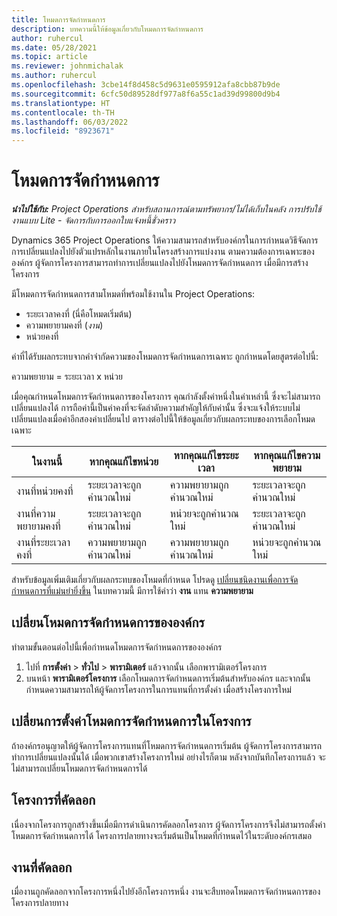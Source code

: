 ```yaml
---
title: โหมดการจัดกำหนดการ
description: บทความนี้ให้ข้อมูลเกี่ยวกับโหมดการจัดกำหนดการ
author: ruhercul
ms.date: 05/28/2021
ms.topic: article
ms.reviewer: johnmichalak
ms.author: ruhercul
ms.openlocfilehash: 3cbe14f8d458c5d9631e0595912afa8cbb87b9de
ms.sourcegitcommit: 6cfc50d89528df977a8f6a55c1ad39d99800d9b4
ms.translationtype: HT
ms.contentlocale: th-TH
ms.lasthandoff: 06/03/2022
ms.locfileid: "8923671"
---
```

# <a name="scheduling-modes"></a>โหมดการจัดกำหนดการ

_**นำไปใช้กับ:** Project Operations สำหรับสถานการณ์ตามทรัพยากร/ไม่ได้เก็บในคลัง การปรับใช้งานแบบ Lite - จัดการกับการออกใบแจ้งหนี้ชั่วคราว_


Dynamics 365 Project Operations ให้ความสามารถสำหรับองค์กรในการกำหนดวิธีจัดการการเปลี่ยนแปลงไปยังตัวแปรหลักในงานภายในโครงสร้างการแบ่งงาน ตามความต้องการเฉพาะขององค์กร ผู้จัดการโครงการสามารถทำการเปลี่ยนแปลงไปยังโหมดการจัดกำหนดการ เมื่อมีการสร้างโครงการ

มีโหมดการจัดกำหนดการสามโหมดที่พร้อมใช้งานใน Project Operations:

  - ระยะเวลาคงที่ (นี่คือโหมดเริ่มต้น)
  - ความพยายามคงที่ (*งาน*)
  - หน่วยคงที่

ค่าที่ได้รับผลกระทบจากคำจำกัดความของโหมดการจัดกำหนดการเฉพาะ ถูกกำหนดโดยสูตรต่อไปนี้:

  ความพยายาม = ระยะเวลา x หน่วย

เมื่อคุณกำหนดโหมดการจัดกำหนดการของโครงการ คุณกำลังตั้งค่าหนึ่งในค่าเหล่านี้ ซึ่งจะไม่สามารถเปลี่ยนแปลงได้ การถือค่านี้เป็นค่าคงที่จะจัดลำดับความสำคัญให้กับค่านั้น ซึ่งจะแจ้งให้ระบบไม่เปลี่ยนแปลงเมื่อค่าอีกสองค่าเปลี่ยนไป ตารางต่อไปนี้ให้ข้อมูลเกี่ยวกับผลกระทบของการเลือกโหมดเฉพาะ

| **ในงานนี้**             | **หากคุณแก้ไขหน่วย**   | **หากคุณแก้ไขระยะเวลา** | **หากคุณแก้ไขความพยายาม**  |
|----------------------|---------------------------|----------------------------|---------------------------|
| งานที่หน่วยคงที่     | ระยะเวลาจะถูกคำนวณใหม่ | ความพยายามถูกคำนวณใหม่    | ระยะเวลาจะถูกคำนวณใหม่ |
| งานที่ความพยายามคงที่    | ระยะเวลาจะถูกคำนวณใหม่ | หน่วยจะถูกคำนวณใหม่    | ระยะเวลาจะถูกคำนวณใหม่ |
| งานที่ระยะเวลาคงที่  | ความพยายามถูกคำนวณใหม่   | ความพยายามถูกคำนวณใหม่    | หน่วยจะถูกคำนวณใหม่   |

สำหรับข้อมูลเพิ่มเติมเกี่ยวกับผลกระทบของโหมดที่กำหนด โปรดดู [เปลี่ยนชนิดงานเพื่อการจัดกำหนดการที่แม่นยำยิ่งขึ้น](https://support.microsoft.com/en-us/office/change-the-task-type-for-more-accurate-scheduling-b0b969ad-45bc-4e9e-8967-435587548a72) ในบทความนี้ มีการใช้คำว่า **งาน** แทน **ความพยายาม**

## <a name="change-the-organizations-scheduling-mode"></a>เปลี่ยนโหมดการจัดกำหนดการขององค์กร

ทำตามขั้นตอนต่อไปนี้เพื่อกำหนดโหมดการจัดกำหนดการขององค์กร

1. ไปที่ **การตั้งค่า** \> **ทั่วไป** \> **พารามิเตอร์** แล้วจากนั้น เลือกพารามิเตอร์โครงการ 
2. บนหน้า **พารามิเตอร์โครงการ** เลือกโหมดการจัดกำหนดการเริ่มต้นสำหรับองค์กร และจากนั้น กำหนดความสามารถให้ผู้จัดการโครงการในการแทนที่การตั้งค่า เมื่อสร้างโครงการใหม่

## <a name="change-the-scheduling-mode-setting-on-a-project"></a>เปลี่ยนการตั้งค่าโหมดการจัดกำหนดการในโครงการ

ถ้าองค์กรอนุญาตให้ผู้จัดการโครงการแทนที่โหมดการจัดกำหนดการเริ่มต้น ผู้จัดการโครงการสามารถทำการเปลี่ยนแปลงนั้นได้ เมื่อพวกเขาสร้างโครงการใหม่ อย่างไรก็ตาม หลังจากบันทึกโครงการแล้ว จะไม่สามารถเปลี่ยนโหมดการจัดกำหนดการได้

## <a name="copied-projects"></a>โครงการที่คัดลอก

เนื่องจากโครงการถูกสร้างขึ้นเมื่อมีการดำเนินการคัดลอกโครงการ ผู้จัดการโครงการจึงไม่สามารถตั้งค่าโหมดการจัดกำหนดการได้ โครงการปลายทางจะเริ่มต้นเป็นโหมดที่กำหนดไว้ในระดับองค์กรเสมอ

## <a name="copied-tasks"></a>งานที่คัดลอก

เมื่องานถูกคัดลอกจากโครงการหนึ่งไปยังอีกโครงการหนึ่ง งานจะสืบทอดโหมดการจัดกำหนดการของโครงการปลายทาง
